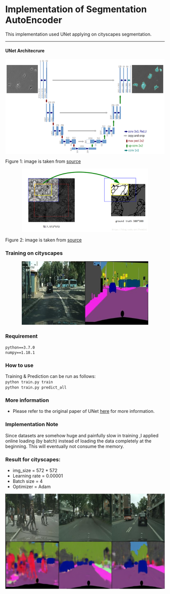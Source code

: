 # Implementation of Segmentation AutoEncoder

This implementation used UNet applying on cityscapes segmentation.

---

#### UNet Architecrure      
<p></p>
<center>
<img src="img/seg4.png" align="center" width="700" height="300"/>
</center>

Figure 1: image is taken from [source](https://lmb.informatik.uni-freiburg.de/research/funded_projects/bioss_deeplearning/)   

<center>   
<img src="img/seg2.png" width="400" height="200"/>   
</center>

Figure 2: image is taken from [source](https://blog.csdn.net/Formlsl/article/details/80373200)   

### Training on cityscapes
<p></p>
<center>
<img src="img/10.jpg" width="400" height="200"/>
</center>

### Requirement
```
python==3.7.0
numpy==1.18.1
```
### How to use
Training & Prediction can be run as follows:    
`python train.py train`  
`python train.py predict_all`  


### More information
* Please refer to the original paper of UNet [here](https://towardsdatascience.com/understanding-semantic-segmentation-with-unet-6be4f42d4b47?gi=29547fc66b2b) for more information.

### Implementation Note    

Since datasets are somehow huge and painfully slow in training ,I applied online loading (by batch) instead of loading the data completely at the beginning. This will eventually not consume the memory.

### Result for cityscapes:
* img_size = 572 * 572
* Learning rate = 0.00001
* Batch size = 4  
* Optimizer  = Adam   

<p></p>
<center>
<img src="img/seg.png" width="700" height="300"/>
</center>
